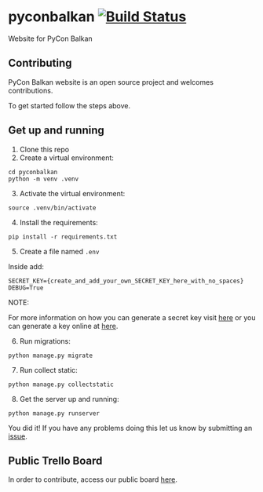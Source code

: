 # pyconbalkan [![Build Status](https://travis-ci.org/PythonBalkan/pyconbalkan.svg?branch=master)](https://travis-ci.org/PythonBalkan/pyconbalkan)

Website for PyCon Balkan

## Contributing

PyCon Balkan website is an open source project and welcomes contributions.

To get started follow the steps above.

## Get up and running

1. Clone this repo
2. Create a virtual environment:

```
cd pyconbalkan
python -m venv .venv
```

3. Activate the virtual environment:

```
source .venv/bin/activate
```

4. Install the requirements:

```
pip install -r requirements.txt
```

5. Create a file named `.env`

Inside add:
```
SECRET_KEY={create_and_add_your_own_SECRET_KEY_here_with_no_spaces}
DEBUG=True
```

NOTE:

For more information on how you can generate a secret key visit [here](https://foxrow.com/generating-django-secret-keys) or you can generate a key online at [here](https://www.miniwebtool.com/django-secret-key-generator/).

6. Run migrations:

```
python manage.py migrate
```

7. Run collect static:

```
python manage.py collectstatic
```

8. Get the server up and running:

```
python manage.py runserver
```

You did it! If you have any problems doing this let us know by submitting an [issue](https://github.com/PythonBalkan/pyconbalkan/issues).


## Public Trello Board

In order to contribute, access our public board [here](https://trello.com/b/J6NhX1GZ/pycon-balkan-2018).
